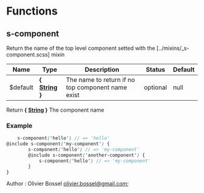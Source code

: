 # Functions


## s-component

Return the name of the top level component setted with the [../mixins/_s-component.scss] mixin



Name  |  Type  |  Description  |  Status  |  Default
------------  |  ------------  |  ------------  |  ------------  |  ------------
$default  |  **{ [String](http://www.sass-lang.com/documentation/file.SASS_REFERENCE.html#sass-script-strings) }**  |  The name to return if no top component name exist  |  optional  |  null

Return **{ [String](http://www.sass-lang.com/documentation/file.SASS_REFERENCE.html#sass-script-strings) }** The component name

### Example
```scss
	s-component('hello') // => 'hello'
@include s-component('my-component') {
		s-component('hello') // => 'my-component'
		@include s-component('another-component') {
			s-component('hello') // => 'my-component'
		}
}
```
Author : Olivier Bossel <olivier.bossel@gmail.com>;